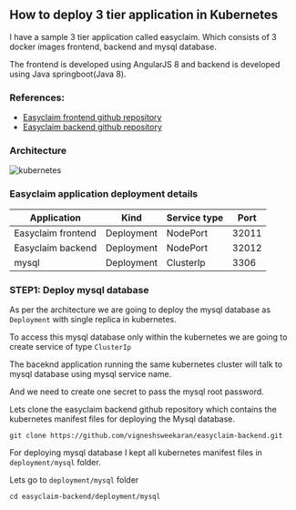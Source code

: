## How to deploy 3 tier application in Kubernetes

I have a sample 3 tier application called easyclaim. Which consists of 3 docker images frontend, backend and mysql database.

The frontend is developed using AngularJS 8 and backend is developed using Java springboot(Java 8).

### References:
* [Easyclaim frontend github repository](https://github.com/vigneshsweekaran/easyclaim-frontend) 
* [Easyclaim backend github repository](https://github.com/vigneshsweekaran/easyclaim-backend)

### Architecture
![kubernetes](/content/kubernetes/tutorials/images/sample-application/3-tier/easyclaim-nodeport-mysql-deploy.png)

### Easyclaim application deployment details

|Application|Kind|Service type|Port|
|-----|-----|-----|-----|
|Easyclaim frontend|Deployment|NodePort|32011|
|Easyclaim backend|Deployment|NodePort|32012|
|mysql|Deployment|ClusterIp|3306|

### STEP1: Deploy mysql database

As per the architecture we are going to deploy the mysql database as `Deployment` with single replica in kubernetes.

To access this mysql database only within the kubernetes we are going to create service of type `ClusterIp`

The baceknd application running the same kubernetes cluster will talk to mysql database using mysql service name.

And we need to create one secret to pass the mysql root password.

Lets clone the easyclaim backend github repository which contains the kubernetes manifest files for deploying the Mysql database.
```
git clone https://github.com/vigneshsweekaran/easyclaim-backend.git
```

For deploying mysql database I kept all kubernetes manifest files in `deployment/mysql` folder.

Lets go to `deployment/mysql` folder
```
cd easyclaim-backend/deployment/mysql
```
